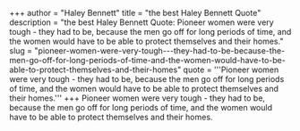 +++
author = "Haley Bennett"
title = "the best Haley Bennett Quote"
description = "the best Haley Bennett Quote: Pioneer women were very tough - they had to be, because the men go off for long periods of time, and the women would have to be able to protect themselves and their homes."
slug = "pioneer-women-were-very-tough---they-had-to-be-because-the-men-go-off-for-long-periods-of-time-and-the-women-would-have-to-be-able-to-protect-themselves-and-their-homes"
quote = '''Pioneer women were very tough - they had to be, because the men go off for long periods of time, and the women would have to be able to protect themselves and their homes.'''
+++
Pioneer women were very tough - they had to be, because the men go off for long periods of time, and the women would have to be able to protect themselves and their homes.
